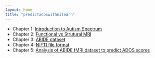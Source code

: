 ```yaml
---
layout: home
title: "predictadoswithnilearn"
---
```


- Chapter 1: [Introduction to Autism Spectrum](autism/AD-chapter1.html)
- Chapter 2: [Functional vs Strutural MRI](autism/AD-chapter2.html)
- Chapter 3: [ABIDE dataset](autism/AD-chapter3.html)
- Chapter 4: [NIFTI file format](autism/AD-chapter4.html)
- Chapter 5: [Analysis of ABIDE fMRI dataset to predict ADOS scores](autism/AD-chapter5.html)


